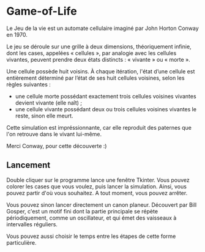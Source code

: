# Game-of-Life

Le Jeu de la vie est un automate cellulaire imaginé par John Horton Conway en 1970. 

Le jeu se déroule sur une grille à deux dimensions, théoriquement infinie, dont les cases, appelées « cellules », par analogie avec les cellules vivantes, peuvent prendre deux états distincts : « vivante » ou « morte ».

Une cellule possède huit voisins. À chaque itération, l'état d’une cellule est entièrement déterminé par l’état de ses huit cellules voisines, selon les règles suivantes :
- une cellule morte possédant exactement trois cellules voisines vivantes devient vivante (elle naît) ;
- une cellule vivante possédant deux ou trois cellules voisines vivantes le reste, sinon elle meurt.

Cette simulation est impréssionnante, car elle reproduit des paternes que l'on retrouve dans le vivant lui-même.

Merci Conway, pour cette découverte :)

## Lancement

Double cliquer sur le programme lance une fenêtre Tkinter. Vous pouvez colorer les cases que vous voulez, puis lancer la simulation. Ainsi, vous pouvez partir d'où vous souhaitez. A tout moment, vous pouvez arrêter. 


Vous pouvez sinon lancer directement un canon planeur. Découvert par Bill Gosper, c'est un motif fini dont la partie principale se répète périodiquement, comme un oscillateur, et qui émet des vaisseaux à intervalles réguliers.

Vous pouvez aussi choisir le temps entre les étapes de cette forme particulière. 

